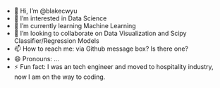 - 👋 Hi, I’m @blakecwyu
- 👀 I’m interested in Data Science
- 🌱 I’m currently learning Machine Learning
- 💞️ I’m looking to collaborate on Data Visualization and Scipy Classifier/Regression Models
- 📫 How to reach me: via Github message box? Is there one?
- 😄 Pronouns: ...
- ⚡ Fun fact: I was an tech engineer and moved to hospitality industry, now I am on the way to coding.

<!---
blakecwyu/blakecwyu is a ✨ special ✨ repository because its `README.md` (this file) appears on your GitHub profile.
You can click the Preview link to take a look at your changes.
--->
